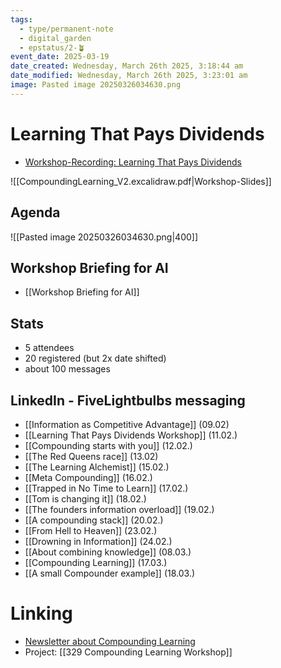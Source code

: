 ```yaml
---
tags:
  - type/permanent-note
  - digital_garden
  - epstatus/2-🪴
event_date: 2025-03-19
date_created: Wednesday, March 26th 2025, 3:18:44 am
date_modified: Wednesday, March 26th 2025, 3:23:01 am
image: Pasted image 20250326034630.png
---
```

# Learning That Pays Dividends

+ [Workshop-Recording: Learning That Pays Dividends](https://share.descript.com/view/JZeb2svdBn7)

![[CompoundingLearning_V2.excalidraw.pdf|Workshop-Slides]]

## Agenda
![[Pasted image 20250326034630.png|400]]

## Workshop Briefing for AI
- [[Workshop Briefing for AI]]

## Stats
- 5 attendees
- 20 registered (but 2x date shifted)
- about 100 messages

## LinkedIn - FiveLightbulbs messaging
- [[Information as Competitive Advantage]] (09.02)
- [[Learning That Pays Dividends Workshop]] (11.02.)
- [[Compounding starts with you]] (12.02.)
- [[The Red Queens race]] (13.02)
- [[The Learning Alchemist]] (15.02.)
- [[Meta Compounding]] (16.02.)
- [[Trapped in No Time to Learn]] (17.02.)
- [[Tom is changing it]] (18.02.)
- [[The founders information overload]] (19.02.)
- [[A compounding stack]] (20.02.)
- [[From Hell to Heaven]] (23.02.)
- [[Drowning in Information]] (24.02.)
- [[About combining knowledge]] (08.03.)
- [[Compounding Learning]] (17.03.)
- [[A small Compounder example]] (18.03.)

# Linking
- [Newsletter about Compounding Learning](https://pages.quintsmart.com/posts/learning-that-pays-dividends-transform-information-overload-into-compound-growth-the-friday-brain-upgrade)
- Project: [[329 Compounding Learning Workshop]]

